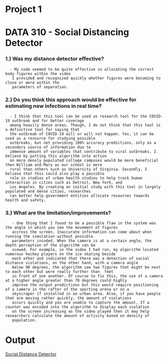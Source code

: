 # Project 1
# DATA 310 - Social Distancing Detector

### 1.) Was my distance detector effective?

      - My code seemed to be quite effective in allocating the correct body figures within the video
       I provided and recognized quickly whether figures were becoming to close or were within the 
       parameters of separation.
       
### 2.) Do you think this approach would be effective for estimating new infections in real time?

      - I think that this tool can be used as research tool for the COVID-19 outbreak and for better coverage
      among heavily dense areas. Though, I do not think that this tool is a definitive tool for saying that 
      the outbreak of COVID-19 will or will not happen. Yes, it can be used as a resource for studying possible 
      outbreaks, but not providing 100% accuracy predictions, only as a secondary source of information due to
      immense amount of variables that contribute to viral outbreaks. I believe by putting this algorithm into action
      on more densly populated college campuses would be more beneficial then William and Mary as our school is more 
      rural than others such as University of Virginia. Secondly, I believe that this could also play a possible
      role in studies of urban health studies to help track human interaction in cities such as Detroit, New York, and
      Los Angeles. By creating an initial study with this tool in largely populated and dense cities, researches
      can better help government entities allocate resources towards health and safety.
      
### 3.) What are the limitation/improvements?
       
       - One thing that I found to be a possible flaw in the system was the angle in which you see the movement of figures
       accross the screen. Inaccurate information can come about when running the simulation without possible 
       parameters incoded. When the camera is at a certain angle, the depth perception of the algorithm can be 
       scewed. For example, in the video I had run, my algorithm located numerous hockey players on the ice skating beside
       each other and indicated that there was a detection of social distance violations, on the other hand, with a camera angle
       below 90 degrees, the algorithm saw two figures that might be next to each other but were really further than  feet
       in front of one another. Of course to fix this, the use of a camera at a higher angle greater than 70 degrees could highly
       improve the output predictions but this would require positioning of a camera in the rafter of the sporting arena or on a 
       skyscraper if installed in an urban area. Also, if you have people that are moving rather quickly, the amount of violations 
       occurs quickly and you are unable to capture the amount. If a counter was encoded into the algorithm to display each violation
       on the screen increasing as the video played then it may help researchers calculate the amount of activity based on density of 
       population. 
       
# Output

[Social Distance Detector](https://youtu.be/1xQdRgDRjvM)

 
